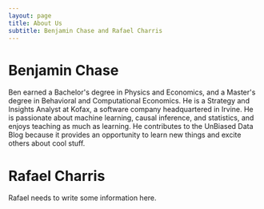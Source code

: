 ```yaml
---
layout: page
title: About Us
subtitle: Benjamin Chase and Rafael Charris
---
```


# Benjamin Chase

Ben earned a Bachelor's degree in Physics and Economics, and a Master's degree in Behavioral and Computational Economics. He is a Strategy and Insights Analyst at Kofax, a software company headquartered in Irvine. He is passionate about machine learning, causal inference, and statistics, and enjoys teaching as much as learning. He contributes to the UnBiased Data Blog because it provides an opportunity to learn new things and excite others about cool stuff.

# Rafael Charris

Rafael needs to write some information here.
